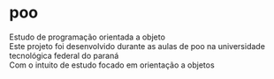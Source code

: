 # poo
Estudo de programação orientada a objeto<br />
Este projeto foi desenvolvido durante as aulas de poo na universidade tecnológica federal do paraná<br />
Com o intuito de estudo focado em orientação a objetos
